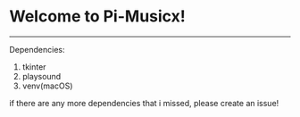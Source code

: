 <!--* Beginning of README document-->

# Welcome to Pi-Musicx!
---
Dependencies:
1. tkinter
2. playsound
3. venv(macOS)


if there are any more dependencies that i missed, please create an issue!


<!--* End of README document-->
